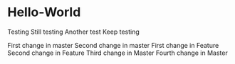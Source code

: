 # Hello-World
Testing
Still testing
Another test
Keep testing

First change in master
Second change in master
First change in Feature
Second change in Feature
Third change in Master
Fourth change in Master
